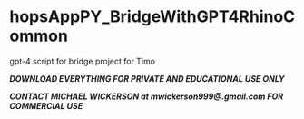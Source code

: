 # hopsAppPY_BridgeWithGPT4RhinoCommon
gpt-4 script for bridge project for Timo

***DOWNLOAD EVERYTHING FOR PRIVATE AND EDUCATIONAL USE ONLY***

***CONTACT MICHAEL WICKERSON at mwickerson999@.gmail.com FOR COMMERCIAL USE***
